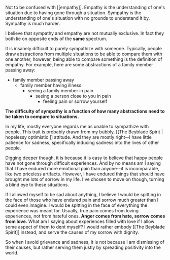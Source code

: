 Not to be confused with [[empathy]]. Empathy is the understanding of one's situation due to having gone through a situation. Sympathy is the understanding of one's situation with no grounds to understand it by. Sympathy is much harder.

I believe that sympathy and empathy are not mutually exclusive. In fact they both lie on opposite ends of the **same** spectrum.

It is insanely difficult to purely sympathize with someone. Typically, people draw abstractions from multiple situations to be able to compare them with one another, however, being able to compare something is the definition of empathy. For example, here are some abstractions of a family member passing away:

- family member passing away
	- family member having illness
		- seeing a family member in pain
			- seeing a person close to you in pain
				- feeling pain or sorrow yourself

**The difficulty of sympathy is a function of how many abstractions need to be taken to compare to situations.**

In my life, mostly everyone regards me as unable to sympathize with people. This trait is probably drawn from my bubbly, [[The Beyblade Spirit | hopelessy optimistic ]] attitude. And they are mostly right--I have little patience for sadness, specifically inducing sadness into the lives of other people.

Digging deeper though, it is because it is easy to believe that happy people have not gone through difficult experiences. And by no means am I saying that I have endured more emotional pain than anyone--it is incomparable, like two priceless artifacts. However, I have endured things that should have brought me lots of sorrow in my life. I've chosen to move on though, turning a blind eye to these situations.

If I allowed myself to be sad about anything, I believe I would be spitting in the face of those who have endured pain and sorrow much greater than I could even imagine. I would be spitting  in the face of everything the experience was meant for. Usually, true pain comes from loving experiences, not from hateful ones. **Anger comes from hate, sorrow comes from love.** What am I saying about experiences filled with love if I allow some aspect of them to dent myself? I would rather embody [[The Beyblade Spirit]] instead, and serve the causes of my sorrow with dignity.

So when I avoid grievance and sadness, it is not because I am dismissing of their causes, but rather serving them justly by spreading positivity into the world.